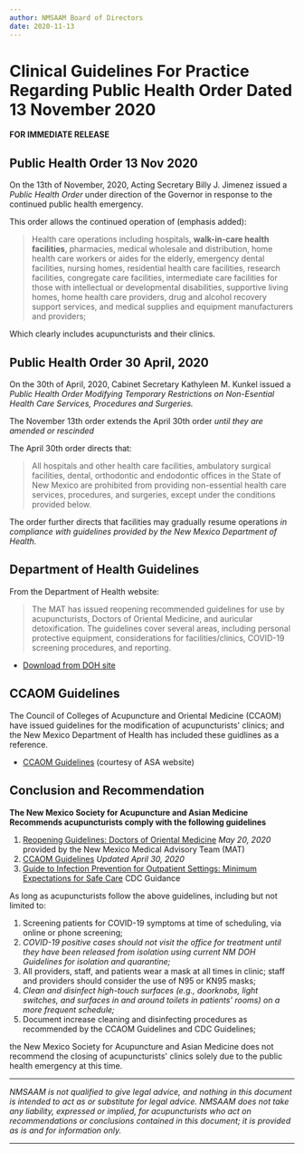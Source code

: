 ```yaml
---
author: NMSAAM Board of Directors
date: 2020-11-13
---
```


# Clinical Guidelines For Practice Regarding Public Health Order Dated 13 November 2020

**FOR IMMEDIATE RELEASE**

## Public Health Order 13 Nov 2020

On the 13th of November, 2020, Acting Secretary Billy J. Jimenez issued a *Public Health Order* under direction of the Governor in response to the continued public health emergency. 

This order allows the continued operation of (emphasis added): 

> Health care operations including hospitals, **walk-in-care health facilities**, pharmacies, medical wholesale and distribution, home health care workers or aides for the elderly, emergency dental facilities, nursing homes, residential health care facilities, research facilities, congregate care facilities, intermediate care facilities for those with intellectual or developmental disabilities, supportive living homes, home health care providers, drug and alcohol recovery support services, and medical supplies and equipment manufacturers and providers;

Which clearly includes acupuncturists and their clinics. 

## Public Health Order 30 April, 2020

On the 30th of April, 2020, Cabinet Secretary Kathyleen M. Kunkel issued a *Public Health Order Modifying Temporary Restrictions on Non-Esential Health Care Services, Procedures and Surgeries.*

The November 13th order extends the April 30th order *until they are amended or rescinded*

The April 30th order directs that: 

> All hospitals and other health care facilities, ambulatory surgical facilities, dental, orthodontic and endodontic offices in the State of New Mexico are prohibited from providing non-essential health care services, procedures, and surgeries, except under the conditions provided below.

The order further directs that facilities may gradually resume operations *in compliance with guidelines provided by the New Mexico Department of Health.* 

## Department of Health Guidelines

From the Department of Health website: 

> The MAT has issued reopening recommended guidelines for use by acupuncturists, Doctors of Oriental Medicine, and auricular detoxification. The guidelines cover several areas, including personal protective equipment, considerations for facilities/clinics, COVID-19 screening procedures, and reporting.

- [Download from DOH site](https://cvmodeling.nmhealth.org/wp-content/uploads/sites/4/2020/05/NMMATAssessmentDOMReopening2020_05_20.pdf)

## CCAOM Guidelines

The Council of Colleges of Acupuncture and Oriental Medicine (CCAOM) have issued guidelines for the modification of acupuncturists' clinics; and the New Mexico Department of Health has included these guidlines as a reference. 

- [CCAOM Guidelines](https://www.asacu.org/wp-content/uploads/CCAOM-Clinic-Infection-Control-Advisory.pdf) (courtesy of ASA website)

## Conclusion and Recommendation

**The New Mexico Society for Acupuncture and Asian Medicine Recommends acupuncturists comply with the following guidelines**

1. [Reopening Guidelines: Doctors of Oriental Medicine](https://cvmodeling.nmhealth.org/wp-content/uploads/sites/4/2020/05/NMMATAssessmentDOMReopening2020_05_20.pdf) *May 20, 2020* provided by the New Mexico Medical Advisory Team (MAT)
2. [CCAOM Guidelines](https://www.asacu.org/wp-content/uploads/CCAOM-Clinic-Infection-Control-Advisory.pdf) *Updated April 30, 2020*
3. [Guide to Infection Prevention for Outpatient Settings: Minimum Expectations for Safe Care](https://www.cdc.gov/hai/settings/outpatient/outpatient-care-guidelines.html) CDC Guidance

As long as acupuncturists follow the above guidelines, including but not limited to:

1. Screening patients for COVID-19 symptoms at time of scheduling, via online or phone screening;
2. *COVID-19 positive cases should not visit the office for treatment until they have been released from isolation using current NM DOH Guidelines for isolation and quarantine;*
3. All providers, staff, and patients wear a mask at all times in clinic; staff and providers should consider the use of N95 or KN95 masks;
4. *Clean and disinfect high-touch surfaces (e.g., doorknobs, light switches, and surfaces in and around toilets in patients' rooms) on a more frequent schedule;*
5. Document increase cleaning and disinfecting procedures as recommended by the CCAOM Guidelines and CDC Guidelines;

the New Mexico Society for Acupuncture and Asian Medicine does not recommend the closing of acupuncturists' clinics solely due to the public health emergency at this time. 

------------------------

*NMSAAM is not qualified to give legal advice, and nothing in this document is intended to act as or substitute for legal advice. NMSAAM does not take any liability, expressed or implied, for acupuncturists who act on recommendations or conclusions contained in this document; it is provided as is and for information only.*

------

